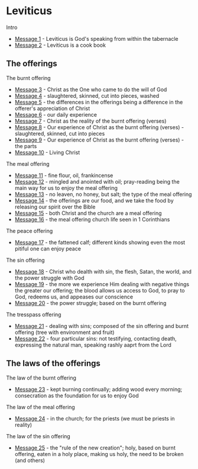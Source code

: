 # Leviticus

Intro
- [Message 1](msg01.md) - Leviticus is God's speaking from within the tabernacle
- [Message 2](msg02.md) - Leviticus is a cook book

## The offerings

The burnt offering
- [Message 3](msg03.md) - Christ as the One who came to do the will of God
- [Message 4](msg04.md) - slaughtered, skinned, cut into pieces, washed
- [Message 5](msg05.md) - the differences in the offerings being a difference in the offerer's appreciation of Christ
- [Message 6](msg06.md) - our daily experience
- [Message 7](msg07.md) - Christ as the reality of the burnt offering (verses)
- [Message 8](msg08.md) - Our experience of Christ as the burnt offering (verses) - slaughtered, skinned, cut into pieces
- [Message 9](msg09.md) - Our experience of Christ as the burnt offering (verses) - the parts
- [Message 10](msg10.md) - Living Christ

The meal offering
- [Message 11](msg11.md) - fine flour, oil, frankincense
- [Message 12](msg12.md) - mingled and anointed with oil; pray-reading being the main way for us to enjoy the meal offering
- [Message 13](msg13.md) - no leaven, no honey, but salt; the type of the meal offering
- [Message 14](msg14.md) - the offerings are our food, and we take the food by releasing our spirit over the Bible
- [Message 15](msg15.md) - both Christ and the church are a meal offering
- [Message 16](msg16.md) - the meal offering church life seen in 1 Corinthians

The peace offering
- [Message 17](msg17.md) - the fattened calf; different kinds showing even the most pitiful one can enjoy peace

The sin offering
- [Message 18](msg18.md) - Christ who dealth with sin, the flesh, Satan, the world, and the power struggle with God
- [Message 19](msg19.md) - the more we experience Him dealing with negative things the greater our offering; the blood allows us access to God, to pray to God, redeems us, and appeases our conscience
- [Message 20](msg20.md) - the power struggle; based on the burnt offering

The tresspass offering
- [Message 21](msg21.md) - dealing with sins; composed of the sin offering and burnt offering (tree with environment and fruit)
- [Message 22](msg22.md) - four particular sins: not testifying, contacting death, expressing the natural man, speaking rashly aaprt from the Lord 

## The laws of the offerings

The law of the burnt offering
- [Message 23](msg23.md) - kept burning continually; adding wood every morning; consecration as the foundation for us to enjoy God

The law of the meal offering
- [Message 24](msg24.md) - in the church; for the priests (we must be priests in reality)

The law of the sin offering
- [Message 25](msg25.md) - the "rule of the new creation"; holy, based on burnt offering, eaten in a holy place, making us holy, the need to be broken (and others)

